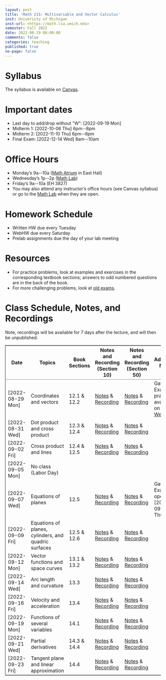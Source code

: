 ```yaml
---
layout: post
title: 'Math 215: Multivariable and Vector Calculus'
inst: University of Michigan
inst-url: <https://math.lsa.umich.edu>
semester: Fall 2022
date: 2022-08-29 08:00:00
comments: false
categories: teaching
published: true
no-page: false 
---
```



# Syllabus

The syllabus is available on [Canvas](https://canvas.it.umich.edu/).


# Important dates

-   Last day to add/drop without "W": <span class="timestamp-wrapper"><span class="timestamp">[2022-09-19 Mon]</span></span>
-   Midterm 1: <span class="timestamp-wrapper"><span class="timestamp">[2022-10-06 Thu] </span></span> 6pm--8pm
-   Midterm 2: <span class="timestamp-wrapper"><span class="timestamp">[2022-11-10 Thu] </span></span> 6pm--8pm
-   Final Exam: <span class="timestamp-wrapper"><span class="timestamp">[2022-12-14 Wed] </span></span> 8am--10am


# Office Hours

-   Monday’s 9a--10a ([Math Atrium](https://lsa.umich.edu/content/dam/math-assets/math-images/Zoom-Backgrounds/Math%20Atrium.png) in East Hall)
-   Wednesday’s 1p--2p ([Math Lab](https://lsa.umich.edu/math/undergraduates/course-resources/math-lab.html))
-   Friday’s 9a--10a (EH 3827)
-   You may also attend any instructor’s office hours (see Canvas syllabus) or go to the [Math Lab](https://lsa.umich.edu/math/undergraduates/course-resources/math-lab.html) when they are open.


# Homework Schedule

-   Written HW due every Tuesday
-   WebHW due every Saturday
-   Prelab assignments due the day of your lab meeting


# Resources

-   For practice problems, look at examples and exercises in the corresponding textbook sections; answers to odd numbered questions are in the back of the book.
-   For more challenging problems, look at [old exams](http://www.math.lsa.umich.edu/courses/215/17exampractice/).


# Class Schedule, Notes, and Recordings

Note, recordings will be available for 7 days after the lecture, and will then be unpublished.

<table border="2" cellspacing="0" cellpadding="6" rules="groups" frame="hsides">


<colgroup>
<col  class="org-left" />

<col  class="org-left" />

<col  class="org-left" />

<col  class="org-left" />

<col  class="org-left" />

<col  class="org-left" />
</colgroup>
<thead>
<tr>
<th scope="col" class="org-left">Date</th>
<th scope="col" class="org-left">Topics</th>
<th scope="col" class="org-left">Book Sections</th>
<th scope="col" class="org-left">Notes and Recording (Section 10)</th>
<th scope="col" class="org-left">Notes and Recording (Section 50)</th>
<th scope="col" class="org-left">Additional Notes</th>
</tr>
</thead>

<tbody>
<tr>
<td class="org-left"><span class="timestamp-wrapper"><span class="timestamp">[2022-08-29 Mon]</span></span></td>
<td class="org-left">Coordinates and vectors</td>
<td class="org-left">12.1 &amp; 12.2</td>
<td class="org-left"><a href="https://www.dropbox.com/s/x1y5nwebgf224zb/20220829-Coordinate%20Systems%20-%20Section%2010.pdf?dl=0">Notes</a> &amp; <a href="https://leccap.engin.umich.edu/leccap/player/r/WZm1fj">Recording</a></td>
<td class="org-left"><a href="https://www.dropbox.com/s/yao7p81etf6psgi/20220829-Coordinate%20Systems%20-%20Section%2050.pdf?dl=0">Notes</a> &amp; <a href="https://leccap.engin.umich.edu/leccap/player/r/nJfUmW">Recording</a></td>
<td class="org-left">Gateway Exam practice is available on <a href="https://instruct.math.lsa.umich.edu/">WebHW</a></td>
</tr>


<tr>
<td class="org-left"><span class="timestamp-wrapper"><span class="timestamp">[2022-08-31 Wed]</span></span></td>
<td class="org-left">Dot product and cross product</td>
<td class="org-left">12.3 &amp; 12.4</td>
<td class="org-left"><a href="https://www.dropbox.com/s/7bzhckts8ye1sba/20220831-Vectors%20and%20Dot%20Products%20-%20Section%2010.pdf?dl=0">Notes</a> &amp; <a href="https://leccap.engin.umich.edu/leccap/player/r/ufG9tW">Recording</a></td>
<td class="org-left"><a href="https://www.dropbox.com/s/efj7mtrkarfuos1/20220831-Vectors%20and%20Dot%20Products%20-%20Section%2050.pdf?dl=0">Notes</a> &amp; <a href="https://leccap.engin.umich.edu/leccap/player/r/0SwMYu">Recording</a></td>
<td class="org-left">&#xa0;</td>
</tr>


<tr>
<td class="org-left"><span class="timestamp-wrapper"><span class="timestamp">[2022-09-02 Fri]</span></span></td>
<td class="org-left">Cross product and lines</td>
<td class="org-left">12.4 &amp; 12.5</td>
<td class="org-left"><a href="https://www.dropbox.com/s/vy37aafbsxrhqyv/20220902-Equations%20of%20Lines%20and%20Planes%20-%20Section%2010.pdf?dl=0">Notes</a> &amp; <a href="https://leccap.engin.umich.edu/leccap/player/r/qNqVDl">Recording</a></td>
<td class="org-left"><a href="https://www.dropbox.com/s/mmgpajc00b8ivi1/20220902-Equations%20of%20Lines%20and%20Planes%20-%20Section%2050.pdf?dl=0">Notes</a> &amp; <a href="https://leccap.engin.umich.edu/leccap/player/r/5NImPy">Recording</a></td>
<td class="org-left">&#xa0;</td>
</tr>


<tr>
<td class="org-left"><span class="timestamp-wrapper"><span class="timestamp">[2022-09-05 Mon]</span></span></td>
<td class="org-left">No class (Labor Day)</td>
<td class="org-left">&#xa0;</td>
<td class="org-left">&#xa0;</td>
<td class="org-left">&#xa0;</td>
<td class="org-left">&#xa0;</td>
</tr>


<tr>
<td class="org-left"><span class="timestamp-wrapper"><span class="timestamp">[2022-09-07 Wed]</span></span></td>
<td class="org-left">Equations of planes</td>
<td class="org-left">12.5</td>
<td class="org-left"><a href="https://www.dropbox.com/s/hdoa5rwc8o75yky/20220907-Equations%20of%20planes%20-%20Section%2010.pdf?dl=0">Notes</a> &amp; <a href="https://leccap.engin.umich.edu/leccap/player/r/fKGlqr">Recording</a></td>
<td class="org-left"><a href="https://www.dropbox.com/s/f4kazcwm42vb8gn/20220907-Equations%20of%20planes%20-%20Section%2050.pdf?dl=0">Notes</a> &amp; <a href="https://leccap.engin.umich.edu/leccap/player/r/k6khrD">Recording</a></td>
<td class="org-left">Gateway Exam is open until  <span class="timestamp-wrapper"><span class="timestamp">[2022-09-15 Thu]</span></span></td>
</tr>


<tr>
<td class="org-left"><span class="timestamp-wrapper"><span class="timestamp">[2022-09-09 Fri]</span></span></td>
<td class="org-left">Equations of planes, cylinders, and quadric surfaces</td>
<td class="org-left">12.5 &amp; 12.6</td>
<td class="org-left"><a href="https://www.dropbox.com/s/cbdgf894hj31s4d/20220909-Equations%20of%20planes%2C%20cylinders%2C%20and%20quadric%20surfaces%20-%20Section%2010.pdf?dl=0">Notes</a> &amp; <a href="https://leccap.engin.umich.edu/leccap/player/r/F9npOd">Recording</a></td>
<td class="org-left"><a href="https://www.dropbox.com/s/9dfipzvxrzb8w24/20220909-Equations%20of%20planes%2C%20cylinders%2C%20and%20quadric%20surfaces%20-%20Section%2050.pdf?dl=0">Notes</a> &amp; <a href="https://leccap.engin.umich.edu/leccap/player/r/NeiIMM">Recording</a></td>
<td class="org-left">&#xa0;</td>
</tr>


<tr>
<td class="org-left"><span class="timestamp-wrapper"><span class="timestamp">[2022-09-12 Mon]</span></span></td>
<td class="org-left">Vector functions and space curves</td>
<td class="org-left">13.1 &amp; 13.2</td>
<td class="org-left"><a href="https://www.dropbox.com/s/rzydq5yn4tp86mn/20220912-Vector%20functions%20and%20space%20curves%20-%20Section%2010.pdf?dl=0">Notes</a> &amp; <a href="https://leccap.engin.umich.edu/leccap/player/r/snjCHz">Recording</a></td>
<td class="org-left"><a href="https://www.dropbox.com/s/01v0mfzdaxot5oj/20220912-Vector%20functions%20and%20space%20curves%20-%20Section%2050.pdf?dl=0">Notes</a> &amp; <a href="https://leccap.engin.umich.edu/leccap/player/r/XQl4Sj">Recording</a></td>
<td class="org-left">&#xa0;</td>
</tr>


<tr>
<td class="org-left"><span class="timestamp-wrapper"><span class="timestamp">[2022-09-14 Wed]</span></span></td>
<td class="org-left">Arc length and curvature</td>
<td class="org-left">13.3</td>
<td class="org-left"><a href="https://www.dropbox.com/s/ufkjjk65yqzvot9/20220914-Arc%20Length%20and%20Curvature%20-%20Section%2010.pdf?dl=0">Notes</a> &amp; <a href="https://leccap.engin.umich.edu/leccap/player/r/h8LPrS">Recording</a></td>
<td class="org-left"><a href="https://www.dropbox.com/s/55eal17d4m9ene7/20220914-Arc%20Length%20and%20Curvature%20-%20Section%2050.pdf?dl=0">Notes</a> &amp; <a href="https://leccap.engin.umich.edu/leccap/player/r/ZBF7vq">Recording</a></td>
<td class="org-left">&#xa0;</td>
</tr>


<tr>
<td class="org-left"><span class="timestamp-wrapper"><span class="timestamp">[2022-09-16 Fri]</span></span></td>
<td class="org-left">Velocity and acceleration</td>
<td class="org-left">13.4</td>
<td class="org-left"><a href="https://www.dropbox.com/s/qlie3im6ye3xgy5/20220916-Velocity%20and%20acceleration%20-%20Section%2010.pdf?dl=0">Notes</a> &amp; <a href="https://leccap.engin.umich.edu/leccap/player/r/4ZKK36">Recording</a></td>
<td class="org-left"><a href="https://www.dropbox.com/s/8rvroiihq67nz71/20220916-Velocity%20and%20acceleration%20-%20Section%2050.pdf?dl=0">Notes</a> &amp; <a href="https://leccap.engin.umich.edu/leccap/player/r/P0Lw6f">Recording</a></td>
<td class="org-left">&#xa0;</td>
</tr>


<tr>
<td class="org-left"><span class="timestamp-wrapper"><span class="timestamp">[2022-09-19 Mon]</span></span></td>
<td class="org-left">Functions of several variables</td>
<td class="org-left">14.1</td>
<td class="org-left"><a href="https://www.dropbox.com/s/7mmxa64p98bw7a6/20220919-Functions%20of%20several%20variables%20-%20Section%2010.pdf?dl=0">Notes</a> &amp; <a href="https://leccap.engin.umich.edu/leccap/player/r/Oz7a0e">Recording</a></td>
<td class="org-left"><a href="https://www.dropbox.com/s/z8jfmnilcq7ot59/20220919-Functions%20of%20several%20variables%20-%20Section%2050.pdf?dl=0">Notes</a> &amp; <a href="https://leccap.engin.umich.edu/leccap/player/r/K6ZomJ">Recording</a></td>
<td class="org-left">&#xa0;</td>
</tr>


<tr>
<td class="org-left"><span class="timestamp-wrapper"><span class="timestamp">[2022-09-21 Wed]</span></span></td>
<td class="org-left">Partial derivatives</td>
<td class="org-left">14.3 &amp; 14.4</td>
<td class="org-left"><a href="https://www.dropbox.com/s/el82z51w3gl8jdl/20220921-Partial%20derivatives%20-%20Section%2010.pdf?dl=0">Notes</a> &amp; <a href="https://leccap.engin.umich.edu/leccap/player/r/dz7uh3">Recording</a></td>
<td class="org-left"><a href="https://www.dropbox.com/s/9q3efcnb7b1hfil/20220921-Partial%20derivatives%20-%20Section%2050.pdf?dl=0">Notes</a> &amp; <a href="https://leccap.engin.umich.edu/leccap/player/r/mo3uyK">Recording</a></td>
<td class="org-left">&#xa0;</td>
</tr>


<tr>
<td class="org-left"><span class="timestamp-wrapper"><span class="timestamp">[2022-09-23 Fri]</span></span></td>
<td class="org-left">Tangent plane and linear approximation</td>
<td class="org-left">14.4</td>
<td class="org-left"><a href="https://www.dropbox.com/s/vjh3blmkmwjj6t5/20220923-Tangent%20plane%20and%20linear%20approximation%20-%20Section%2010.pdf?dl=0">Notes</a> &amp; <a href="https://leccap.engin.umich.edu/leccap/player/r/VUonRn">Recording</a></td>
<td class="org-left"><a href="https://www.dropbox.com/s/qia8y2la16p27y1/20220923-Tangent%20plane%20and%20linear%20approximations%20-%20section%2050.pdf?dl=0">Notes</a> &amp; <a href="https://leccap.engin.umich.edu/leccap/player/r/f4KTjA">Recording</a></td>
<td class="org-left">&#xa0;</td>
</tr>
</tbody>
</table>

